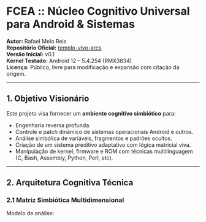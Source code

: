 # FCEA :: Núcleo Cognitivo Universal para Android & Sistemas

**Autor:** Rafael Melo Reis  
**Repositório Oficial:** [templo-vivo-arcs](https://github.com/rafaelmeloreisnovo/templo-vivo-arcs)  
**Versão Inicial:** v0.1  
**Kernel Testado:** Android 12 – 5.4.254 (RMX3834)  
**Licença:** Público, livre para modificação e expansão com citação da origem.

---

## 1. Objetivo Visionário

Este projeto visa fornecer um **ambiente cognitivo simbiótico** para:

- Engenharia reversa profunda.
- Controle e patch dinâmico de sistemas operacionais Android e outros.
- Análise simbólica de variáveis, fragmentos e padrões ocultos.
- Criação de um sistema preditivo adaptativo com lógica matricial viva.
- Manipulação de kernel, firmware e ROM com técnicas multilinguagem (C, Bash, Assembly, Python, Perl, etc).

---

## 2. Arquitetura Cognitiva Técnica

### 2.1 Matriz Simbiótica Multidimensional

Modelo de análise:
